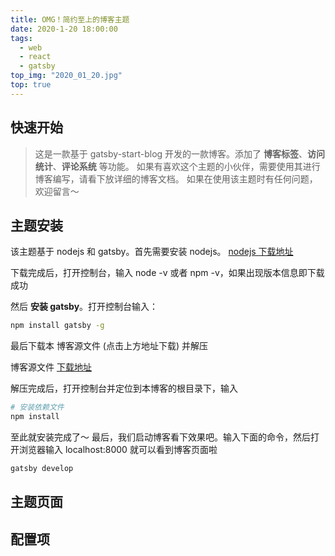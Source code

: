 ```yaml
---
title: OMG！简约至上的博客主题
date: 2020-1-20 18:00:00
tags:
  - web
  - react
  - gatsby
top_img: "2020_01_20.jpg"
top: true
---
```


## 快速开始

> 这是一款基于 gatsby-start-blog 开发的一款博客。添加了 **博客标签**、**访问统计**、**评论系统** 等功能。
> 如果有喜欢这个主题的小伙伴，需要使用其进行博客编写，请看下放详细的博客文档。
> 如果在使用该主题时有任何问题，欢迎留言～

## 主题安装

该主题基于 nodejs 和 gatsby。首先需要安装 nodejs。 [nodejs 下载地址](https://nodejs.org/en/)

下载完成后，打开控制台，输入 node -v 或者 npm -v，如果出现版本信息即下载成功

然后 **安装 gatsby**。打开控制台输入：

```bash
npm install gatsby -g
```

最后下载本 博客源文件 (点击上方地址下载) 并解压

博客源文件 [下载地址](https://github.com/betterTisen/gatsby-omg-blog/archive/master.zip)

解压完成后，打开控制台并定位到本博客的根目录下，输入

```bash
# 安装依赖文件
npm install
```

至此就安装完成了～ 最后，我们启动博客看下效果吧。输入下面的命令，然后打开浏览器输入 localhost:8000 就可以看到博客页面啦

```bash
gatsby develop
```

## 主题页面

## 配置项
